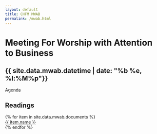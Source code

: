 ```yaml
---
layout: default
title: CHFM MWAB
permalink: /mwab.html
---
```


<div class="row">
  <div class="col-12"><h1>Meeting For Worship with Attention to Business</h1></div>
  <div class="col-md-3">
    <h2>{{ site.data.mwab.datetime | date: "%b %e, %l:%M%p"}}</h2>
    <div class="my-3"><a href="{{ site.baseurl }}/assets/mwab/Agenda.pdf">Agenda</a></div>
  </div>
  <div class="col-md-9 px-md-0">
    <h2>Readings</h2>
    {% for item in site.data.mwab.documents %}
      <div class="my-3"><a href="{{ site.baseurl }}/assets/mwab/{{ item.pdf }}.pdf">{{ item.name }}</a></div>
    {% endfor %}
  </div>
</div>
